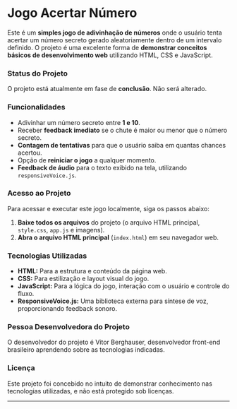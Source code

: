 # Jogo Acertar Número

Este é um **simples jogo de adivinhação de números** onde o usuário tenta acertar um número secreto gerado aleatoriamente dentro de um intervalo definido. O projeto é uma excelente forma de **demonstrar conceitos básicos de desenvolvimento web** utilizando HTML, CSS e JavaScript.

### Status do Projeto

O projeto está atualmente em fase de **conclusão**. Não será alterado.

### Funcionalidades

*   Adivinhar um número secreto entre **1 e 10**.
*   Receber **feedback imediato** se o chute é maior ou menor que o número secreto.
*   **Contagem de tentativas** para que o usuário saiba em quantas chances acertou.
*   Opção de **reiniciar o jogo** a qualquer momento.
*   **Feedback de áudio** para o texto exibido na tela, utilizando `responsiveVoice.js`.

### Acesso ao Projeto

Para acessar e executar este jogo localmente, siga os passos abaixo:

1.  **Baixe todos os arquivos** do projeto (o arquivo HTML principal, `style.css`, `app.js` e imagens).
2.  **Abra o arquivo HTML principal** (`index.html`) em seu navegador web.

### Tecnologias Utilizadas

*   **HTML:** Para a estrutura e conteúdo da página web.
*   **CSS:** Para estilização e layout visual do jogo.
*   **JavaScript:** Para a lógica do jogo, interação com o usuário e controle do fluxo.
*   **ResponsiveVoice.js:** Uma biblioteca externa para síntese de voz, proporcionando feedback sonoro.

### Pessoa Desenvolvedora do Projeto

O desenvolvedor do projeto é Vitor Berghauser, desenvolvedor front-end brasileiro aprendendo sobre as tecnologias indicadas.

### Licença

Este projeto foi concebido no intuito de demonstrar conhecimento nas tecnologias utilizadas, e não está protegido sob licenças.

---
